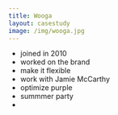 ```yaml
---
title: Wooga
layout: casestudy
image: /img/wooga.jpg
---
```


- joined in 2010
- worked on the brand
- make it flexible
- work with Jamie McCarthy
- optimize purple
- summmer party
- 